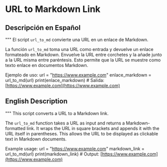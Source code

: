 # URL to Markdown Link

## Descripción en Español
"""
El script `url_to_md` convierte una URL en un enlace de Markdown.

La función `url_to_md` toma una URL como entrada y devuelve un enlace formateado en Markdown. Envuelve la URL entre corchetes y la añade junto a la URL misma entre paréntesis. Esto permite que la URL se muestre como texto enlace en documentos Markdown.

Ejemplo de uso:
    url = "https://www.example.com"
    enlace_markdown = url_to_md(url)
    print(enlace_markdown)  # Salida: [https://www.example.com](https://www.example.com)

## English Description
"""
This script converts a URL to a Markdown link.

The `url_to_md` function takes a URL as input and returns a Markdown-formatted link. It wraps the URL in square brackets and appends it with the URL itself in parentheses. This allows the URL to be displayed as clickable text in Markdown documents.

Example usage:
    url = "https://www.example.com"
    markdown_link = url_to_md(url)
    print(markdown_link)  # Output: [https://www.example.com](https://www.example.com)

